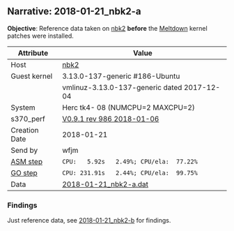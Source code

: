 ## Narrative: 2018-01-21_nbk2-a

**Objective**: Reference data taken on [nbk2](hostinfo_nbk2.md) **before** the
[Meltdown](https://en.wikipedia.org/wiki/Meltdown_(security_vulnerability))
kernel patches were installed.

| Attribute | Value |
| --------- | ----- |
| Host   | [nbk2](hostinfo_nbk2.md) |
| Guest kernel | 3.13.0-137-generic #186-Ubuntu |
|             |vmlinuz-3.13.0-137-generic  dated 2017-12-04 |
| System | Herc tk4- 08 (NUMCPU=2 MAXCPU=2) |
| s370_perf | [V0.9.1  rev  986  2018-01-06](https://github.com/wfjm/s370-perf/blob/8a90021/codes/s370_perf.asm) |
| Creation Date | 2018-01-21 |
| Send by | wfjm |
| [ASM step](README_narr.md#user-content-asm) | `CPU:   5.92s   2.49%; CPU/ela:  77.22%` |
| [GO step](README_narr.md#user-content-go)   | `CPU: 231.91s   2.44%; CPU/ela:  99.75%` |
| Data | [2018-01-21_nbk2-a.dat](../data/2018-01-21_nbk2-a.dat) |

### Findings

Just reference data, see [2018-01-21_nbk2-b](2018-01-21_nbk2-b.md) for findings.
